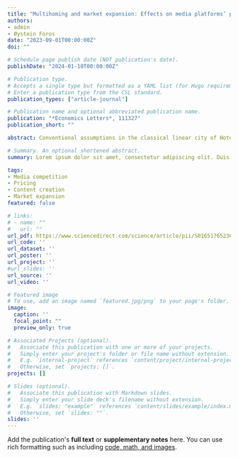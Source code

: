 ```yaml
---
title: "Multihoming and market expansion: Effects on media platforms’ pricing and content creation incentives"
authors:
- admin
- Øystein Foros
date: "2023-09-01T00:00:00Z"
doi: ""

# Schedule page publish date (NOT publication's date).
publishDate: "2024-01-10T00:00:00Z"

# Publication type.
# Accepts a single type but formatted as a YAML list (for Hugo requirements).
# Enter a publication type from the CSL standard.
publication_types: ["article-journal"]

# Publication name and optional abbreviated publication name.
publication: "*Economics Letters*, 111327"
publication_short: ""

abstract: Conventional assumptions in the classical linear city of Hotelling, the workhorse model in media economics, are (i) that no consumer buys more than one of the goods (they are singlehomers) and (ii) that the market is covered. We relax both assumptions to analyze how exclusive and non-exclusive content affect pricing and profit for media platforms. In contrast to the outcome in a covered market with consumer multihoming, we show that the consumer price in an uncovered market depends on both exclusive and non-exclusive content. If advertisers have a high willingness to pay for exclusive eyeballs, platforms prefer to provide non-exclusive rather than exclusive content.

# Summary. An optional shortened abstract.
summary: Lorem ipsum dolor sit amet, consectetur adipiscing elit. Duis posuere tellus ac convallis placerat. Proin tincidunt magna sed ex sollicitudin condimentum.

tags:
- Media competition
- Pricing 
- Content creation
- Market expansion
featured: false

# links:
# - name: ""
#   url: ""
url_pdf: https://www.sciencedirect.com/science/article/pii/S016517652300352X
url_code: ''
url_dataset: ''
url_poster: ''
url_project: ''
#url_slides: ''
url_source: ''
url_video: ''

# Featured image
# To use, add an image named `featured.jpg/png` to your page's folder. 
image:
  caption: ''
  focal_point: ""
  preview_only: true

# Associated Projects (optional).
#   Associate this publication with one or more of your projects.
#   Simply enter your project's folder or file name without extension.
#   E.g. `internal-project` references `content/project/internal-project/index.md`.
#   Otherwise, set `projects: []`.
projects: []

# Slides (optional).
#   Associate this publication with Markdown slides.
#   Simply enter your slide deck's filename without extension.
#   E.g. `slides: "example"` references `content/slides/example/index.md`.
#   Otherwise, set `slides: ""`.
slides: ''
---
```


Add the publication's **full text** or **supplementary notes** here. You can use rich formatting such as including [code, math, and images](https://docs.hugoblox.com/content/writing-markdown-latex/).
